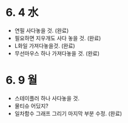 # 6. 4 水
- 연필 사다놓을 것. (완료)
- 필요하면 지우개도 사다 놓을 것. (완료)
- L화일 가져다놓을것. (완료)
- 무선마우스 하나 가져다놓을 것. (완료)

# 6. 9 월
- 스테이플러 하나 사다놓을 것.
- 물티슈 어딨지?
- 일차함수 그래프 그리기 마지막 부분 수정. (완료)